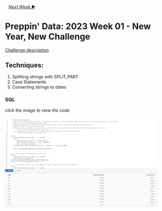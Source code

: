 <h6> &nbsp;&nbsp;&nbsp;<a href="../Week_2/README.md">Next Week  ▶</a></h6>

# Preppin' Data: 2023 Week 01 - New Year, New Challenge

[Challenge description](https://preppindata.blogspot.com/2023/01/2023-week-1-data-source-bank.html)

## Techniques:

1. Splitting strings with SPLIT_PART
2. Case Statements
3. Converting strings to dates

### SQL

<i>click the image to view the code</i><br>
<br>
<a href="PD 2021 wk 1 SQL.sql">
<img src="PD 2021 wk 1 SQL.png?raw=true" alt="SQL Code">
</a>
